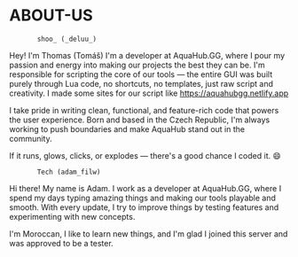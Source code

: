 # ABOUT-US

           shoo_ (_deluu_)

Hey! I'm Thomas (Tomáš)
I'm a developer at AquaHub.GG, where I pour my passion and energy into making our projects the best they can be.
I'm responsible for scripting the core of our tools — the entire GUI was built purely through Lua code, no shortcuts,
no templates, just raw script and creativity. I made some sites for our script like https://aquahubgg.netlify.app

I take pride in writing clean, functional, and feature-rich code that powers the user experience.
Born and based in the Czech Republic, I'm always working to push boundaries and make AquaHub stand out in the community.

If it runs, glows, clicks, or explodes — there's a good chance I coded it. 😄


           Tech (adam_filw)

Hi there! My name is Adam.
I work as a developer at AquaHub.GG, where I spend my days typing amazing things and making our tools playable and smooth.
With every update, I try to improve things by testing features and experimenting with new concepts.

I'm Moroccan, I like to learn new things, and I'm glad I joined this server and was approved to be a tester.
